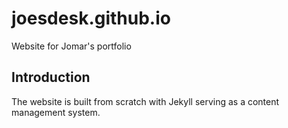 # joesdesk.github.io
Website for Jomar's portfolio

## Introduction
The website is built from scratch with Jekyll serving as a content management system.
